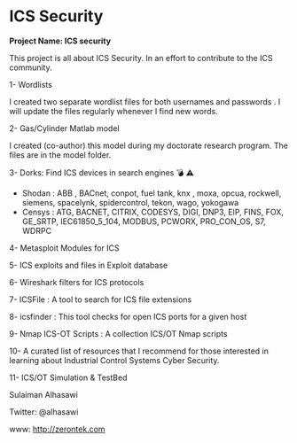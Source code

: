 # ICS Security
 **Project Name: ICS security** 

 This project is all about ICS Security. In an effort to contribute to the ICS community.

 1- Wordlists

I created two separate  wordlist files for both  usernames and passwords . I will update the files regularly whenever I find new words. 

2- Gas/Cylinder Matlab model

I created (co-author) this model during my doctorate research program. The files are in the model folder.

3- Dorks: Find ICS devices in search engines :bomb: :warning: 
* Shodan : ABB , BACnet, conpot, fuel tank, knx , moxa, opcua, rockwell, siemens, spacelynk, spidercontrol, tekon, wago, yokogawa
* Censys : ATG, BACNET, CITRIX, CODESYS, DIGI, DNP3, EIP, FINS, FOX, GE_SRTP, IEC61850_5_104, MODBUS, PCWORX, PRO_CON_OS, S7, WDRPC

4- Metasploit Modules for ICS 

5- ICS exploits and files in Exploit database 

6- Wireshark filters for ICS protocols 

7- ICSFile : A tool to search for ICS file extensions

8- icsfinder : This tool checks for open ICS ports for a given host 

9- Nmap ICS-OT Scripts : A collection ICS/OT Nmap scripts

10- A curated list of resources that I recommend for those interested in learning about Industrial Control Systems Cyber Security. 

11- ICS/OT Simulation & TestBed 

 Sulaiman Alhasawi
 
 Twitter: @alhasawi
 
 www: http://zerontek.com
